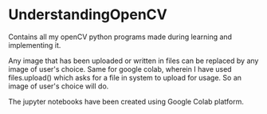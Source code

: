 # UnderstandingOpenCV
Contains all my openCV python programs made during learning and implementing it.

Any image that has been uploaded or written in files can be replaced by any image of user's choice. Same for google colab, wherein I have used files.upload() which asks for a file in system to upload for usage. So an image of user's choice will do.

The jupyter notebooks have been created using Google Colab platform.
